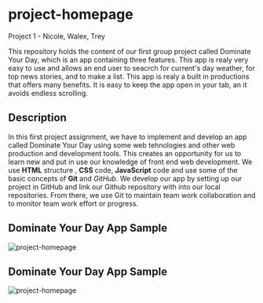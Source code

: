 # project-homepage
Project 1 - Nicole, Walex, Trey



This repository holds the content of our first group project called Dominate Your Day, which is an app containing three features. This app is realy very easy to use and allows an end user to seacrch for current's day weather, for top news stories, and to make a list. This app is realy a built in productions that offers many benefits. It is easy to keep the app open in your tab, an it avoids endless scrolling. 

Description
--

In this first project assignment, we have to implement and develop an app called Dominate Your Day using some web tehnologies and other web production and development tools. This creates an opportunity for us to learn new and put in use our knowledge of front end web development. We use **HTML** structure , **CSS** code, **JavaScript** code and use some of the basic concepts of **Git** and *GitHub*. We develop our app by setting up our project in GitHub and link our Github repository with into our local repositories. From there, we use Git to maintain team work collaboration and to monitor team work effort or progress.



Dominate Your Day App Sample
---
![project-homepage](./assets/images/screeshot.png)

Dominate Your Day App Sample
---
![project-homepage](./assets/images/wireframe.png)